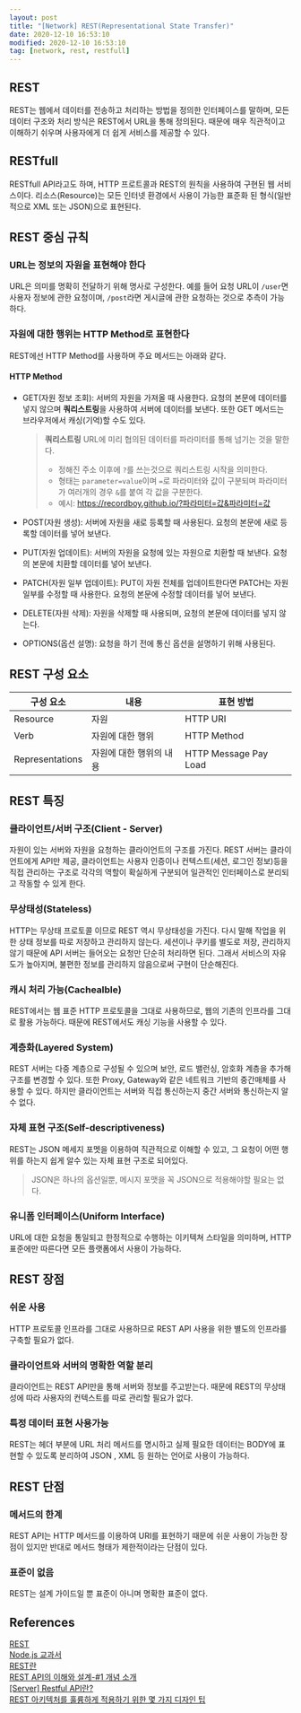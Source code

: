 ```yaml
---
layout: post
title: "[Network] REST(Representational State Transfer)"
date: 2020-12-10 16:53:10
modified: 2020-12-10 16:53:10
tag: [network, rest, restfull]
---
```


## REST
REST는 웹에서 데이터를 전송하고 처리하는 방법을 정의한 인터페이스를 말하며, 모든 데이터 구조와 처리 방식은 REST에서 URL을 통해 정의된다. 때문에 매우 직관적이고 이해하기 쉬우며 사용자에게 더 쉽게 서비스를 제공할 수 있다.

## RESTfull
RESTfull API라고도 하며, HTTP 프로트콜과 REST의 원칙을 사용하여 구현된 웹 서비스이다. 리소스(Resource)는 모든 인터넷 환경에서 사용이 가능한 표준화 된 형식(일반적으로 XML 또는 JSON)으로 표현된다.

## REST 중심 규칙
### URL는 정보의 자원을 표현해야 한다
URL은 의미를 명확히 전달하기 위해 명사로 구성한다. 예를 들어 요청 URL이 `/user`면 사용자 정보에 관한 요청이며, `/post`라면 게시글에 관한 요청하는 것으로 추측이 가능하다. 

### 자원에 대한 행위는 HTTP Method로 표현한다
REST에선 HTTP Method를 사용하며 주요 메서드는 아래와 같다.

#### HTTP Method

* GET(자원 정보 조회): 서버의 자원을 가져올 때 사용한다. 요청의 본문에 데이터를 넣지 않으며 **쿼리스트링**을 사용하여 서버에 데이터를 보낸다. 또한 GET 메서드는 브라우저에서 캐싱(기억)할 수도 있다.

  > **쿼리스트링**
  > URL에 미리 협의된 데이터를 파라미터를 통해 넘기는 것을 말한다.
  > * 정해진 주소 이후에 `?`를 쓰는것으로 쿼리스트링 시작을 의미한다.
  > * 형태는 `parameter=value`이며 `=`로 파라미터와 값이 구분되며 파라미터가 여러개의 경우 `&`를 붙여 각 값을 구분한다.
  > * 예시: https://recordboy.github.io/?파라미터=값&파라미터=값

* POST(자원 생성): 서버에 자원을 새로 등록할 때 사용된다. 요청의 본문에 새로 등록할 데이터를 넣어 보낸다.
* PUT(자원 업데이트): 서버의 자원을 요청에 있는 자원으로 치환할 때 보낸다. 요청의 본문에 치환할 데이터를 넣어 보낸다.
* PATCH(자원 일부 업데이트): PUT이 자원 전체를 업데이트한다면 PATCH는 자원 일부를 수정할 때 사용한다. 요청의 본문에 수정할 데이터를 넣어 보낸다.
* DELETE(자원 삭제): 자원을 삭제할 때 사용되며, 요청의 본문에 데이터를 넣지 않는다.
* OPTIONS(옵션 설명): 요청을 하기 전에 통신 옵션을 설명하기 위해 사용된다.

## REST 구성 요소

| 구성 요소 | 내용 | 표현 방법 |
| --- | --- | --- |
| Resource | 자원 | HTTP URI |
| Verb | 자원에 대한 행위	| HTTP Method |
| Representations | 자원에 대한 행위의 내용	| HTTP Message Pay Load |

## REST 특징
### 클라이언트/서버 구조(Client - Server)
자원이 있는 서버와 자원을 요청하는 클라이언트의 구조를 가진다. REST 서버는 클라이언트에게 API만 제공, 클라이언트는 사용자 인증이나 컨텍스트(세션, 로그인 정보)등을 직접 관리하는 구조로 각각의 역할이 확실하게 구분되어 일관적인 인터페이스로 분리되고 작동할 수 있게 한다.

### 무상태성(Stateless)
HTTP는 무상태 프로토콜 이므로 REST 역시 무상태성을 가진다. 다시 말해 작업을 위한 상태 정보를 따로 저장하고 관리하지 않는다. 세션이나 쿠키를 별도로 저장, 관리하지 않기 때문에 API 서버는 들어오는 요청만 단순히 처리하면 된다. 그래서 서비스의 자유도가 높아지며, 불편한 정보를 관리하지 않음으로써 구현이 단순해진다.

### 캐시 처리 가능(Cachealble)
REST에서는 웹 표준 HTTP 프로토콜을 그대로 사용하므로, 웹의 기존의 인프라를 그대로 활용 가능하다. 때문에 REST에서도 캐싱 기능을 사용할 수 있다.

### 계층화(Layered System)
REST 서버는 다중 계층으로 구성될 수 있으며 보안, 로드 밸런싱, 암호화 계층을 추가해 구조를 변경할 수 있다. 또한 Proxy, Gateway와 같은 네트워크 기반의 중간매체를 사용할 수 있다. 하지만 클라이언트는 서버와 직접 통신하는지 중간 서버와 통신하는지 알 수 없다.

### 자체 표현 구조(Self-descriptiveness)
REST는 JSON 메세지 포멧을 이용하여 직관적으로 이해할 수 있고, 그 요청이 어떤 행위를 하는지 쉽게 알수 있는 자체 표현 구조로 되어있다.
> JSON은 하나의 옵션일뿐, 메시지 포맷을 꼭 JSON으로 적용해야할 필요는 없다.

### 유니폼 인터페이스(Uniform Interface)
URL에 대한 요청을 통일되고 한정적으로 수행하는 이키텍쳐 스타일을 의미하며, HTTP 표준에만 따른다면 모든 플랫폼에서 사용이 가능하다.

## REST 장점
### 쉬운 사용
HTTP 프로토콜 인프라를 그대로 사용하므로 REST API 사용을 위한 별도의 인프라를 구축할 필요가 없다.

### 클라이언트와 서버의 명확한 역할 분리
클라이언트는 REST API만을 통해 서버와 정보를 주고받는다. 때문에 REST의 무상태성에 따라 사용자의 컨텍스트를 따로 관리할 필요가 없다.

### 특정 데이터 표현 사용가능
REST는 헤더 부분에 URL 처리 메서드를 명시하고 실제 필요한 데이터는 BODY에 표현할 수 있도록 분리하여 JSON , XML 등 원하는 언어로 사용이 가능하다.

## REST 단점
### 메서드의 한계
REST API는 HTTP 메서드를 이용하여 URI를 표현하기 때문에 쉬운 사용이 가능한 장점이 있지만 반대로 메서드 형태가 제한적이라는 단점이 있다.

### 표준이 없음
REST는 설계 가이드일 뿐 표준이 아니며 명확한 표준이 없다.

## References
[REST](http://www.incodom.kr/REST)  
[Node.js 교과서](https://www.zerocho.com/books)  
[REST란](https://medium.com/@hckcksrl/rest란-c602c3324196)  
[REST API의 이해와 설계-#1 개념 소개](https://bcho.tistory.com/953)  
[[Server] Restful API란?](https://mangkyu.tistory.com/46)  
[REST 아키텍처를 훌륭하게 적용하기 위한 몇 가지 디자인 팁](https://spoqa.github.io/2012/02/27/rest-introduction.html)
